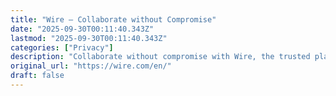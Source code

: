 ```yaml
---
title: "Wire – Collaborate without Compromise"
date: "2025-09-30T00:11:40.343Z"
lastmod: "2025-09-30T00:11:40.343Z"
categories: ["Privacy"]
description: "Collaborate without compromise with Wire, the trusted platform for millions worldwide. Stay in control with end-to-end encryption that's invisible, flexible collaboration, and intuitive user interface. Join now for free and boost your productivity."
original_url: "https://wire.com/en/"
draft: false
---
```

